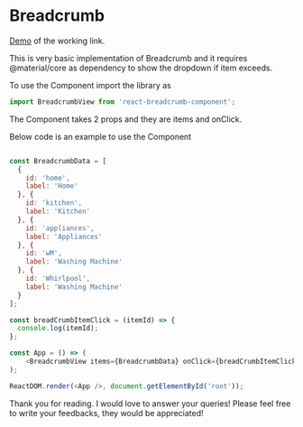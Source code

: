 # Breadcrumb

[Demo](https://tsfahmad.github.io/breadcrumb/) of the working link.

This is very basic implementation of Breadcrumb and it requires @material/core as dependency 
to show the dropdown if item exceeds.

To use the Component import the library as

```javascript
import BreadcrumbView from 'react-breadcrumb-component';
````

The Component takes 2 props and they are items and onClick.

Below code is an example to use the Component
```javascript

const BreadcrumbData = [
  {
    id: 'home',
    label: 'Home'
  }, {
    id: 'kitchen',
    label: 'Kitchen'
  }, {
    id: 'appliances',
    label: 'Appliances'
  }, {
    id: 'wM',
    label: 'Washing Machine'
  }, {
    id: 'Whirlpool',
    label: 'Washing Machine'
  }
];

const breadCrumbItemClick = (itemId) => {
  console.log(itemId);
};

const App = () => (
    <BreadcrumbView items={BreadcrumbData} onClick={breadCrumbItemClick}/>
);

ReactDOM.render(<App />, document.getElementById('root'));

```

Thank you for reading.
I would love to answer your queries! Please feel free to write your feedbacks, they would be appreciated!
 